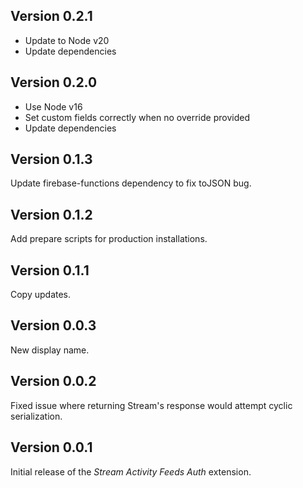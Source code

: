 ## Version 0.2.1

- Update to Node v20
- Update dependencies

## Version 0.2.0

- Use Node v16
- Set custom fields correctly when no override provided
- Update dependencies

## Version 0.1.3

Update firebase-functions dependency to fix toJSON bug.

## Version 0.1.2

Add prepare scripts for production installations.

## Version 0.1.1

Copy updates.

## Version 0.0.3

New display name.

## Version 0.0.2

Fixed issue where returning Stream's response would attempt cyclic serialization.

## Version 0.0.1

Initial release of the _Stream Activity Feeds Auth_ extension.
